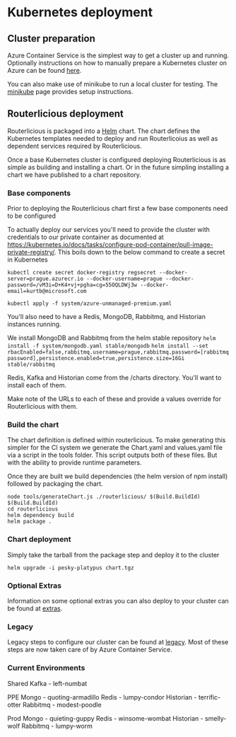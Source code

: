 # Kubernetes deployment

## Cluster preparation
Azure Container Service is the simplest way to get a cluster up and running. Optionally instructions on how to manually
prepare a Kubernetes cluster on Azure can be found [here](azure.md).

You can also make use of minikube to run a local cluster for testing. The [minikube](minikube.md) page provides setup
instructions.

## Routerlicious deployment

Routerlicious is packaged into a [Helm](https://helm.sh) chart. The chart defines the Kubernetes templates needed
to deploy and run Routerlicoius as well as dependent services required by Routerlicious.

Once a base Kubernetes cluster is configured deploying Routerlicious is as simple as building and installing a
chart. Or in the future simpling installing a chart we have published to a chart repository.

### Base components

Prior to deploying the Routerlicious chart first a few base components need to be configured

To actually deploy our services you'll need to provide the cluster with credentials to our private container as
documented at https://kubernetes.io/docs/tasks/configure-pod-container/pull-image-private-registry/. This boils
down to the below command to create a secret in Kubernetes

```
kubectl create secret docker-registry regsecret --docker-server=prague.azurecr.io --docker-username=prague --docker-password=/vM3i=D+K4+vj+pgha=cg=55OQLDWj3w --docker-email=kurtb@microsoft.com
```

```
kubectl apply -f system/azure-unmanaged-premium.yaml
```

You'll also need to have a Redis, MongoDB, Rabbitmq, and Historian instances running.

We install MongoDB and Rabbitmq from the helm stable repository
`helm install -f system/mongodb.yaml stable/mongodb`
`helm install --set rbacEnabled=false,rabbitmq.username=prague,rabbitmq.password=[rabbitmq password],persistence.enabled=true,persistence.size=16Gi stable/rabbitmq`

Redis, Kafka and Historian come from the /charts directory. You'll want to install each of them.

Make note of the URLs to each of these and provide a values override for Routerlicious with them.

### Build the chart

The chart definition is defined within routerlicious. To make generating this simpler for the CI system we
generate the Chart.yaml and values.yaml file via a script in the tools folder. This script outputs both of
these files. But with the ability to provide runtime parameters.

Once they are built we build dependencies (the helm version of npm install) followed by packaging the chart.

```
node tools/generateChart.js ./routerlicious/ $(Build.BuildId) $(Build.BuildId)
cd routerlicious
helm dependency build
helm package .
```

### Chart deployment

Simply take the tarball from the package step and deploy it to the cluster

```
helm upgrade -i pesky-platypus chart.tgz
```

### Optional Extras

Information on some optional extras you can also deploy to your cluster can be found at [extras](extras.md).

### Legacy

Legacy steps to configure our cluster can be found at [legacy](legacy.md). Most of these steps are now taken
care of by Azure Container Service.

### Current Environments

Shared
Kafka - left-numbat

PPE
Mongo - quoting-armadillo
Redis - lumpy-condor
Historian - terrific-otter
Rabbitmq - modest-poodle

Prod
Mongo - quieting-guppy
Redis - winsome-wombat
Historian - smelly-wolf
Rabbitmq - lumpy-worm
